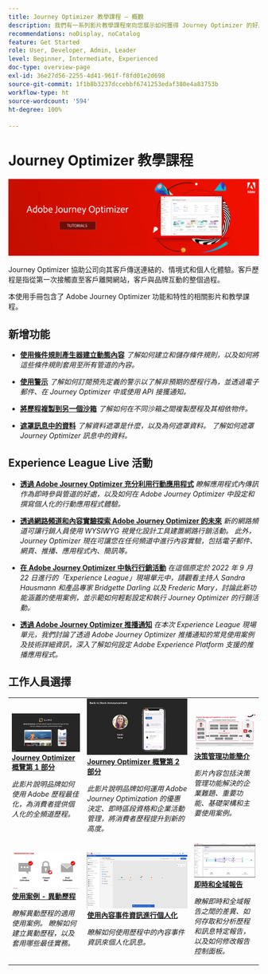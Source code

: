 ```yaml
---
title: Journey Optimizer 教學課程 – 概觀
description: 我們有一系列影片教學課程來向您展示如何獲得 Journey Optimizer 的好處。
recommendations: noDisplay, noCatalog
feature: Get Started
role: User, Developer, Admin, Leader
level: Beginner, Intermediate, Experienced
doc-type: overview-page
exl-id: 36e27d56-2255-4d41-961f-f8fd01e2d698
source-git-commit: 1f1b8b3237dccebbf6741253edaf380e4a83753b
workflow-type: ht
source-wordcount: '594'
ht-degree: 100%

---
```



# Journey Optimizer 教學課程

![](./assets/ajo-banner.png)

Journey Optimizer 協助公司向其客戶傳送連結的、情境式和個人化體驗。客戶歷程是指從第一次接觸直至客戶離開網站，客戶與品牌互動的整個過程。 

本使用手冊包含了 Adobe Journey Optimizer 功能和特性的相關影片和教學課程。

<div id="whats-new-section">

## 新增功能

* **[使用條件規則產生器建立動態內容](/help/personalize-content/create-dynamic-content.md)**
  *了解如何建立和儲存條件規則，以及如何將這些條件規則套用至所有管道的內容。*

* **[使用警示](/help/administration/alerts.md)**
  *了解如何訂閱預先定義的警示以了解非預期的歷程行為，並透過電子郵件、在 Journey Optimizer 中或使用 API 接獲通知。*

* **[將歷程複製到另一個沙箱](/help/create-journeys/copy-a-journey.md)**
  *了解如何在不同沙箱之間複製歷程及其相依物件。*

* **[遮罩訊息中的資料](/help/privacy/mask-data-in-messages.md)**
  *了解資料遮罩是什麼，以及為何遮罩資料。 了解如何遮罩 Journey Optimizer 訊息中的資料。*

</div>


<div id="events-section">

## Experience League Live 活動

* **[透過 Adobe Journey Optimizer 充分利用行動應用程式](https://experienceleague.adobe.com/docs/events/experience-league-live-recordings/episodes/exl-live-episode-5-24-23.html?lang=zh-Hant)**
  *瞭解應用程式內傳訊作為即時參與管道的好處，以及如何在 Adobe Journey Optimizer 中設定和撰寫個人化的行動應用程式體驗。*

* **[透過網路頻道和內容實驗探索 Adobe Journey Optimizer 的未來](https://experienceleague.adobe.com/docs/events/experience-league-live-recordings/episodes/exl-live-episode-6-14-23.html?lang=zh-Hant)**
  *新的網路頻道可讓行銷人員使用 WYSIWYG 視覺化設計工具建置網路行銷活動。 此外，Journey Optimizer 現在可讓您在任何頻道中進行內容實驗，包括電子郵件、網頁、推播、應用程式內、簡訊等。*

* **[在 Adobe Journey Optimizer 中執行行銷活動](https://experienceleague.adobe.com/docs/experience-league-live-events/events/episodes/exl-live-episode-09-22-22.html?lang=zh-Hant)**
  *在這個原定於 2022 年 9 月 22 日進行的「Experience League」現場單元中，請觀看主持人 Sandra Hausmann 和產品專家 Bridgette Darling 以及 Frederic Mary，討論此新功能涵蓋的使用案例，並示範如何輕鬆設定和執行 Journey Optimizer 的行銷活動。*

* **[透過 Adobe Journey Optimizer 推播通知](https://experienceleague.adobe.com/docs/experience-league-live-events/events/episodes/exl-live-episode-05-12-22.html?lang=zh-Hant)**
  *在本次 Experience League 現場單元，我們討論了透過 Adobe Journey Optimizer 推播通知的常見使用案例及技術詳細資訊，深入了解如何設定 Adobe Experience Platform 支援的推播應用程式。*

</div>

<div id="recs-overview-body-1"></div>
<div id="recs-overview-body-2"></div>
<div id="recs-overview-body-3"></div>
<div id="recs-overview-body-4"></div>
<div id="recs-overview-body-5"></div>
<div id="recs-overview-body-6"></div>

<div id="staff-picks-section">

## 工作人員選擇

<table>
<tr>
  <td>
    <a href="./introduction/journey-optimizer-overview-part-1.md">
      <img alt="Journey Optimizer 概覽第 1 部分 - 傳送全頻道歷程（影片）" src="./assets/334174.jpg"/>
    </a>
    <div>
      <a href="./introduction/journey-optimizer-overview-part-1.md">
    <strong>Journey Optimizer 概覽第 1 部分  </strong>
    </a>
    </div>
    <p>
    <em>此影片說明品牌如何使用 Adobe 歷程最佳化，為消費者提供個人化的全頻道歷程。</em>
    <p>
  </td>
    <td>
    <a href="./introduction/journey-optimizer-overview-part-2.md">
      <img alt="Journey Optimizer 概覽第 2 部分 - 傳送全頻道歷程（影片）" src="./assets/334175.jpg"/>
    </a>
    <div>
      <a href="./introduction/journey-optimizer-overview-part-2.md">
    <strong>Journey Optimizer 概覽第 2 部分  </strong>
    </a>
    </div>
    <p>
    <em>此影片說明品牌如何運用 Adobe Journey Optimization 的優惠決定、即時區段資格和企業活動管理，將消費者歷程提升到新的高度。</em>
    <p>
  </td>
  </td>
    <td>
    <a href="./decision-management/create-decisions.md">
      <img alt="決策管理功能簡介" src="./assets/326961.jpg"/>
    </a>
    <div>
      <a href="./decision-management/create-decisions.md">
    <strong>決策管理功能簡介 </strong>
    </a>
    </div>
    <p>
    <em>影片內容包括決策管理功能解決的企業難題、重要功能、基礎架構和主要使用案例。

</em>
    <p>
  </td>
</tr>
<tr>
  <td>
    <a href="./create-journeys/use-case-transactional-journey.md">
      <img alt="使用案例 - 異動歷程 " src="./assets/334202.jpeg"/>
    </a>
    <div>
      <a href="./create-journeys/use-case-transactional-journey.md">
    <strong>使用案例 - 異動歷程 </strong>
    </a>
    </div>
    <p>
    <em>瞭解異動歷程的適用使用案例。 瞭解如何建立異動歷程，以及套用哪些最佳實務。</em>
    <p>
  </td>
    <td>
    <a href="./personalize-content/use-contextual-event-information-for-personalization.md">
      <img alt="使用內容事件資訊進行個人化" src="./assets/334165.jpg"/>
    </a>
    <div>
      <a href="./personalize-content/use-contextual-event-information-for-personalization.md">
    <strong>使用內容事件資訊進行個人化 </strong>
    </a>
    </div>
    <p>
    <em>瞭解如何使用歷程中的內容事件資訊來個人化訊息。</em>
    <p>
  </td>
  </td>
    <td>
    <a href="./report-and-monitor/live-and-global-reports.md">
      <img alt="即時和全域報告" src="./assets/334108.jpg"/>
    </a>
    <div>
      <a href="./report-and-monitor/live-and-global-reports.md">
    <strong>即時和全域報告 </strong>
    </a>
    </div>
    <p>
    <em>瞭解即時和全域報告之間的差異、如何存取和分析歷程和訊息特定報告，以及如何修改報告控制面板。

</em>
    <p>
  </td>
</tr>
</table>
</div>
